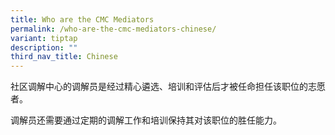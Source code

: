 ```yaml
---
title: Who are the CMC Mediators
permalink: /who-are-the-cmc-mediators-chinese/
variant: tiptap
description: ""
third_nav_title: Chinese
---
```

<p>社区调解中心的调解员是经过精心遴选、培训和评估后才被任命担任该职位的志愿者。</p>
<p>调解员还需要通过定期的调解工作和培训保持其对该职位的胜任能力。</p>
